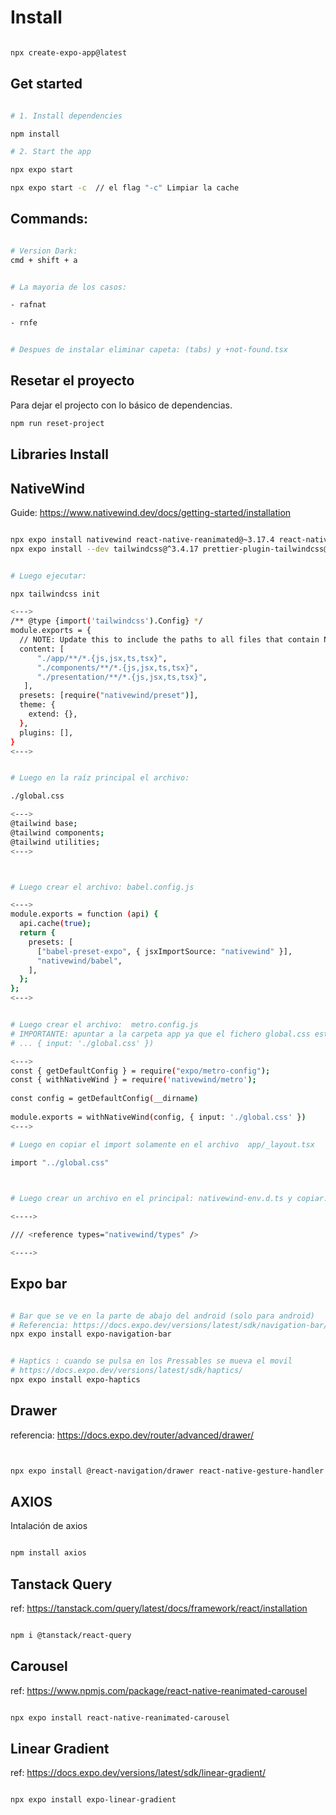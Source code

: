 # Install

```sh 

npx create-expo-app@latest

```


## Get started

```bash

# 1. Install dependencies

npm install

# 2. Start the app

npx expo start

npx expo start -c  // el flag "-c" Limpiar la cache

```


## Commands:



```sh

# Version Dark:
cmd + shift + a


# La mayoria de los casos: 

- rafnat

- rnfe


# Despues de instalar eliminar capeta: (tabs) y +not-found.tsx


```



## Resetar el proyecto

Para dejar el projecto con lo básico de dependencias.

```bash
npm run reset-project
```





## Libraries Install


## NativeWind

Guide: https://www.nativewind.dev/docs/getting-started/installation

```sh

npx expo install nativewind react-native-reanimated@~3.17.4 react-native-safe-area-context@5.4.0
npx expo install --dev tailwindcss@^3.4.17 prettier-plugin-tailwindcss@^0.5.11


# Luego ejecutar: 

npx tailwindcss init

<--->
/** @type {import('tailwindcss').Config} */
module.exports = {
  // NOTE: Update this to include the paths to all files that contain Nativewind classes.
  content: [
      "./app/**/*.{js,jsx,ts,tsx}",
      "./components/**/*.{js,jsx,ts,tsx}",
      "./presentation/**/*.{js,jsx,ts,tsx}",
   ],
  presets: [require("nativewind/preset")],
  theme: {
    extend: {},
  },
  plugins: [],
}
<--->


# Luego en la raíz principal el archivo:

./global.css

<--->
@tailwind base;
@tailwind components;
@tailwind utilities;
<--->



# Luego crear el archivo: babel.config.js

<--->
module.exports = function (api) {
  api.cache(true);
  return {
    presets: [
      ["babel-preset-expo", { jsxImportSource: "nativewind" }],
      "nativewind/babel",
    ],
  };
};
<--->


# Luego crear el archivo:  metro.config.js
# IMPORTANTE: apuntar a la carpeta app ya que el fichero global.css esta dentro de "app"
# ... { input: './global.css' }) 

<--->
const { getDefaultConfig } = require("expo/metro-config");
const { withNativeWind } = require('nativewind/metro');
 
const config = getDefaultConfig(__dirname)
 
module.exports = withNativeWind(config, { input: './global.css' })
<--->

# Luego en copiar el import solamente en el archivo  app/_layout.tsx

import "../global.css"
 


# Luego crear un archivo en el principal: nativewind-env.d.ts y copiar:

<---->

/// <reference types="nativewind/types" />

<---->

```


## Expo bar

```sh 

# Bar que se ve en la parte de abajo del android (solo para android)
# Referencia: https://docs.expo.dev/versions/latest/sdk/navigation-bar/ 
npx expo install expo-navigation-bar 


# Haptics : cuando se pulsa en los Pressables se mueva el movil
# https://docs.expo.dev/versions/latest/sdk/haptics/
npx expo install expo-haptics

```


## Drawer
referencia: https://docs.expo.dev/router/advanced/drawer/

```sh


npx expo install @react-navigation/drawer react-native-gesture-handler react-native-reanimated

```



## AXIOS

Intalación de axios

```sh 

npm install axios

```



## Tanstack Query

ref: https://tanstack.com/query/latest/docs/framework/react/installation

```sh 

npm i @tanstack/react-query

```




## Carousel

ref: https://www.npmjs.com/package/react-native-reanimated-carousel

```sh 

npx expo install react-native-reanimated-carousel

```




## Linear Gradient

ref: https://docs.expo.dev/versions/latest/sdk/linear-gradient/

```sh 

npx expo install expo-linear-gradient

```